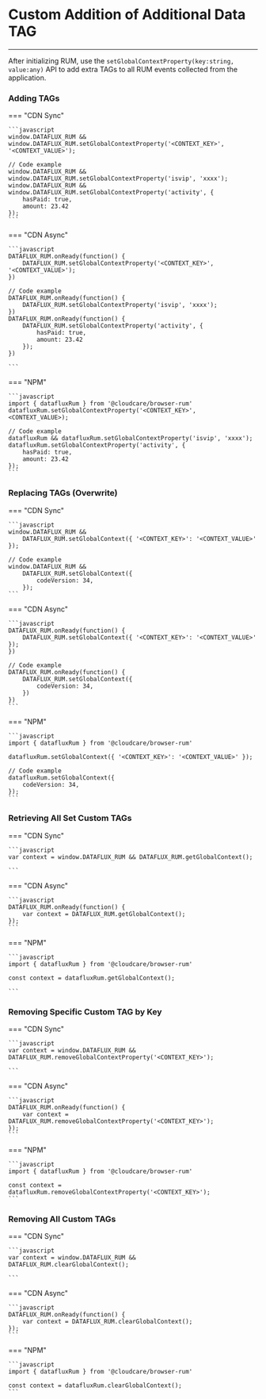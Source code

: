 # Custom Addition of Additional Data TAG

---

After initializing RUM, use the `setGlobalContextProperty(key:string, value:any)` API to add extra TAGs to all RUM events collected from the application.

### Adding TAGs

=== "CDN Sync"

    ```javascript
    window.DATAFLUX_RUM && window.DATAFLUX_RUM.setGlobalContextProperty('<CONTEXT_KEY>', '<CONTEXT_VALUE>');

    // Code example
    window.DATAFLUX_RUM && window.DATAFLUX_RUM.setGlobalContextProperty('isvip', 'xxxx');
    window.DATAFLUX_RUM && window.DATAFLUX_RUM.setGlobalContextProperty('activity', {
        hasPaid: true,
        amount: 23.42
    });
    ```

=== "CDN Async"

    ```javascript
    DATAFLUX_RUM.onReady(function() {
        DATAFLUX_RUM.setGlobalContextProperty('<CONTEXT_KEY>', '<CONTEXT_VALUE>');
    })

    // Code example
    DATAFLUX_RUM.onReady(function() {
        DATAFLUX_RUM.setGlobalContextProperty('isvip', 'xxxx');
    })
    DATAFLUX_RUM.onReady(function() {
        DATAFLUX_RUM.setGlobalContextProperty('activity', {
            hasPaid: true,
            amount: 23.42
        });
    })

    ```

=== "NPM"

    ```javascript
    import { datafluxRum } from '@cloudcare/browser-rum'
    datafluxRum.setGlobalContextProperty('<CONTEXT_KEY>', <CONTEXT_VALUE>);

    // Code example
    datafluxRum && datafluxRum.setGlobalContextProperty('isvip', 'xxxx');
    datafluxRum.setGlobalContextProperty('activity', {
        hasPaid: true,
        amount: 23.42
    });
    ```

### Replacing TAGs (Overwrite)

=== "CDN Sync"

    ```javascript
    window.DATAFLUX_RUM &&
        DATAFLUX_RUM.setGlobalContext({ '<CONTEXT_KEY>': '<CONTEXT_VALUE>' });

    // Code example
    window.DATAFLUX_RUM &&
        DATAFLUX_RUM.setGlobalContext({
            codeVersion: 34,
        });
    ```

=== "CDN Async"

    ```javascript
    DATAFLUX_RUM.onReady(function() {
        DATAFLUX_RUM.setGlobalContext({ '<CONTEXT_KEY>': '<CONTEXT_VALUE>' });
    })

    // Code example
    DATAFLUX_RUM.onReady(function() {
        DATAFLUX_RUM.setGlobalContext({
            codeVersion: 34,
        })
    })
    ```

=== "NPM"

    ```javascript
    import { datafluxRum } from '@cloudcare/browser-rum'

    datafluxRum.setGlobalContext({ '<CONTEXT_KEY>': '<CONTEXT_VALUE>' });

    // Code example
    datafluxRum.setGlobalContext({
        codeVersion: 34,
    });
    ```

### Retrieving All Set Custom TAGs

=== "CDN Sync"

    ```javascript
    var context = window.DATAFLUX_RUM && DATAFLUX_RUM.getGlobalContext();

    ```

=== "CDN Async"

    ```javascript
    DATAFLUX_RUM.onReady(function() {
        var context = DATAFLUX_RUM.getGlobalContext();
    });
    ```

=== "NPM"

    ```javascript
    import { datafluxRum } from '@cloudcare/browser-rum'

    const context = datafluxRum.getGlobalContext();

    ```

### Removing Specific Custom TAG by Key

=== "CDN Sync"

    ```javascript
    var context = window.DATAFLUX_RUM && DATAFLUX_RUM.removeGlobalContextProperty('<CONTEXT_KEY>');

    ```

=== "CDN Async"

    ```javascript
    DATAFLUX_RUM.onReady(function() {
        var context = DATAFLUX_RUM.removeGlobalContextProperty('<CONTEXT_KEY>');
    });
    ```

=== "NPM"

    ```javascript
    import { datafluxRum } from '@cloudcare/browser-rum'

    const context = datafluxRum.removeGlobalContextProperty('<CONTEXT_KEY>');
    ```

### Removing All Custom TAGs

=== "CDN Sync"

    ```javascript
    var context = window.DATAFLUX_RUM && DATAFLUX_RUM.clearGlobalContext();

    ```

=== "CDN Async"

    ```javascript
    DATAFLUX_RUM.onReady(function() {
        var context = DATAFLUX_RUM.clearGlobalContext();
    });
    ```

=== "NPM"

    ```javascript
    import { datafluxRum } from '@cloudcare/browser-rum'

    const context = datafluxRum.clearGlobalContext();
    ```